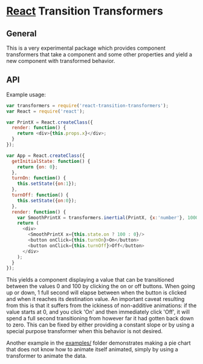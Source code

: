# [React](http://facebook.github.io/react) Transition Transformers

## General

This is a very experimental package which provides component transformers that take a component and some other properties and yield a new component with transformed behavior.

## API

Example usage:

```js
var transformers = require('react-transition-transformers');
var React = require('react');

var PrintX = React.createClass({
  render: function() {
    return <div>{this.props.x}</div>;
  }
});

var App = React.createClass({
  getInitialState: function() {
    return {on: 0};
  },
  turnOn: function() {
    this.setState({on:1});
  },
  turnOff: function() {
    this.setState({on:0});
  },
  render: function() {
    var SmoothPrintX = transformers.inertial(PrintX, {x:'number'}, 1000);
    return (
      <div>
        <SmoothPrintX x={this.state.on ? 100 : 0}/>
        <button onClick={this.turnOn}>On</button>
        <button onClick={this.turnOff}>Off</button>
      </div>
    );
  }
});
```

This yields a component displaying a value that can be transitioned between the values 0 and 100 by clicking the on or off buttons. When going up or down, 1 full second will elapse between when the button is clicked and when it reaches its destination value. An important caveat resulting from this is that it suffers from the ickiness of non-additive animations: if the value starts at 0, and you click 'On' and then immediately click 'Off', it will spend a full second transitioning from however far it had gotten back down to zero. This can be fixed by either providing a constant slope or by using a special purpose transformer when this behavior is not desired.

Another example in the [examples/](examples/) folder demonstrates making a pie chart that does not know how to animate itself animated, simply by using a transformer to animate the data.
